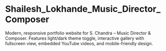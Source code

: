 # Shailesh_Lokhande_Music_Director_Composer
Modern, responsive portfolio website for S. Chandra – Music Director &amp; Composer. Features light/dark theme toggle, interactive gallery with fullscreen view, embedded YouTube videos, and mobile-friendly design.

